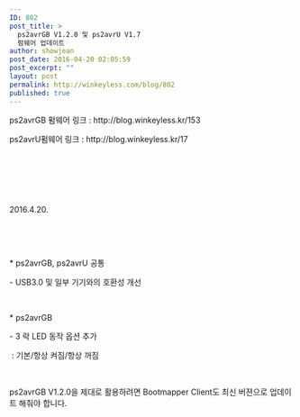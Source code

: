 ```yaml
---
ID: 802
post_title: >
  ps2avrGB V1.2.0 및 ps2avrU V1.7
  펌웨어 업데이트
author: showjean
post_date: 2016-04-20 02:05:59
post_excerpt: ""
layout: post
permalink: http://winkeyless.com/blog/802
published: true
---
```

<p>ps2avrGB 펌웨어 링크 : http://blog.winkeyless.kr/153</p><p>ps2avrU펌웨어 링크 : http://blog.winkeyless.kr/17</p><p><br /></p><p><br /></p><p><br /></p><p>2016.4.20.</p><p><br /></p><p><br /></p><p>* ps2avrGB, ps2avrU 공통</p><p>- USB3.0 및 일부 기기와의&nbsp;호환성 개선</p><p><br /></p><p>* ps2avrGB</p><p>- 3 락 LED 동작 옵션 추가</p><p>&nbsp;: 기본/항상 켜짐/항상 꺼짐&nbsp;</p><p><br /></p><p>ps2avrGB V1.2.0을 제대로 활용하려면 Bootmapper Client도 최신 버젼으로 업데이트 해줘야 합니다.</p><p><br /></p><p><br /></p>